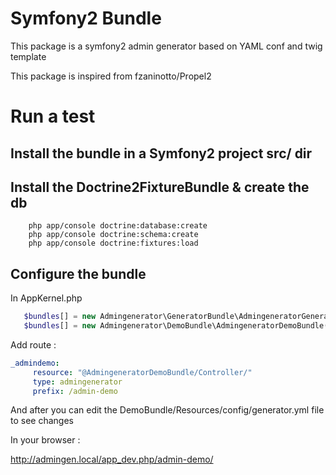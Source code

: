 # Symfony2 Bundle

This package is a symfony2 admin generator based on YAML conf and twig template

This package is inspired from fzaninotto/Propel2


# Run a test

## Install the bundle in a Symfony2 project src/ dir

## Install the Doctrine2FixtureBundle & create the db

```schell 
	php app/console doctrine:database:create
	php app/console doctrine:schema:create
	php app/console doctrine:fixtures:load	
```

## Configure the bundle

In AppKernel.php

```php
   $bundles[] = new Admingenerator\GeneratorBundle\AdmingeneratorGeneratorBundle();
   $bundles[] = new Admingenerator\DemoBundle\AdmingeneratorDemoBundle();
```

Add route :

```yml
_admindemo:
     resource: "@AdmingeneratorDemoBundle/Controller/"
     type: admingenerator
     prefix: /admin-demo
```
And after you can edit the DemoBundle/Resources/config/generator.yml file to see changes

In your browser :

http://admingen.local/app_dev.php/admin-demo/


